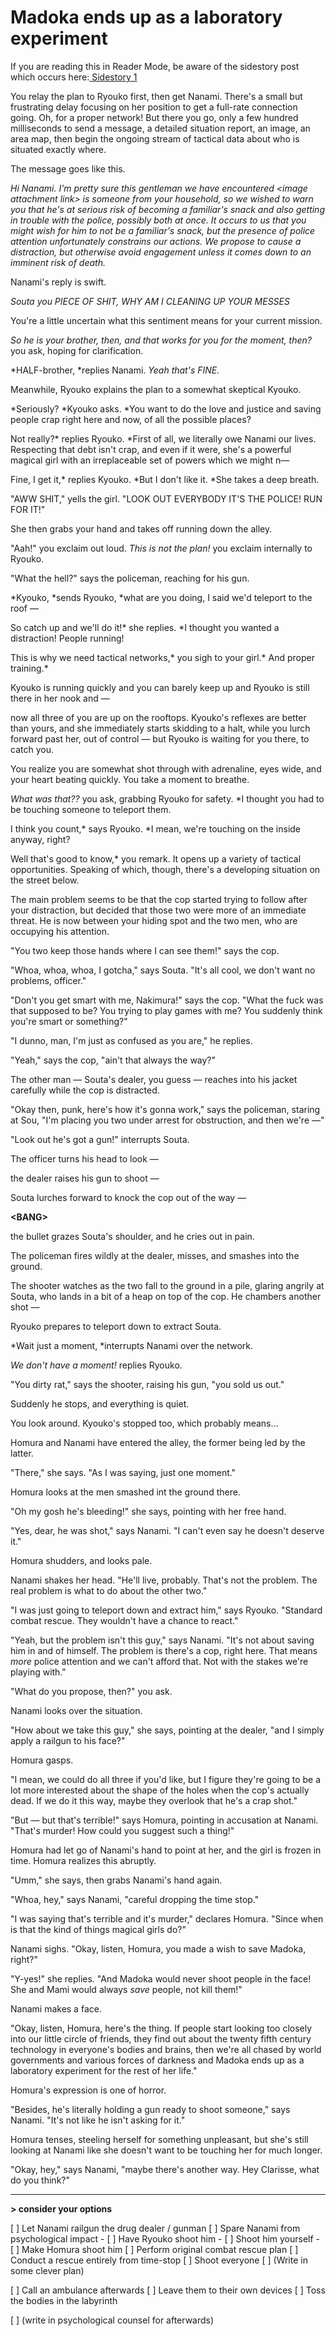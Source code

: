 # Madoka ends up as a laboratory experiment

If you are reading this in Reader Mode, be aware of the sidestory post which occurs here:[ Sidestory 1](https://forums.sufficientvelocity.com/threads/clarisse-quest-now-in-part-ii-revolutionary-girl-clarisse-a-pmmm-tts-quest.44100/page-74#post-10450481)

You relay the plan to Ryouko first, then get Nanami. There's a small but frustrating delay focusing on her position to get a full-rate connection going. Oh, for a proper network! But there you go, only a few hundred milliseconds to send a message, a detailed situation report, an image, an area map, then begin the ongoing stream of tactical data about who is situated exactly where.

The message goes like this.

*Hi Nanami. I'm pretty sure this gentleman we have encountered \<image attachment link> is someone from your household, so we wished to warn you that he's at serious risk of becoming a familiar's snack and also getting in trouble with the police, possibly both at once. It occurs to us that you might wish for him to not be a familiar's snack, but the presence of police attention unfortunately constrains our actions. We propose to cause a distraction, but otherwise avoid engagement unless it comes down to an imminent risk of death.*

Nanami's reply is swift.

*Souta you PIECE OF SHIT, WHY AM I CLEANING UP YOUR MESSES*

You're a little uncertain what this sentiment means for your current mission.

*So he is your brother, then, and that works for you for the moment, then?* you ask, hoping for clarification.

\*HALF-brother, \*replies Nanami. *Yeah that's FINE.*

Meanwhile, Ryouko explains the plan to a somewhat skeptical Kyouko.

\*Seriously? \*Kyouko asks. \*You want to do the love and justice and saving people crap right here and now, of all the possible places?

Not really?\* replies Ryouko. \*First of all, we literally owe Nanami our lives. Respecting that debt isn't crap, and even if it were, she's a powerful magical girl with an irreplaceable set of powers which we might n—

Fine, I get it,\* replies Kyouko. \*But I don't like it. \*She takes a deep breath.

"AWW SHIT," yells the girl. "LOOK OUT EVERYBODY IT'S THE POLICE! RUN FOR IT!"

She then grabs your hand and takes off running down the alley.

"Aah!" you exclaim out loud. *This is not the plan!* you exclaim internally to Ryouko.

"What the hell?" says the policeman, reaching for his gun.

\*Kyouko, \*sends Ryouko, \*what are you doing, I said we'd teleport to the roof —

So catch up and we'll do it!\* she replies. \*I thought you wanted a distraction! People running!

This is why we need tactical networks,\* you sigh to your girl.\* And proper training.\*

Kyouko is running quickly and you can barely keep up and Ryouko is still there in her nook and —

now all three of you are up on the rooftops. Kyouko's reflexes are better than yours, and she immediately starts skidding to a halt, while you lurch forward past her, out of control — but Ryouko is waiting for you there, to catch you.

You realize you are somewhat shot through with adrenaline, eyes wide, and your heart beating quickly. You take a moment to breathe.

*What was that??* you ask, grabbing Ryouko for safety. \*I thought you had to be touching someone to teleport them.

I think you count,\* says Ryouko. \*I mean, we're touching on the inside anyway, right?

Well that's good to know,\* you remark. It opens up a variety of tactical opportunities. Speaking of which, though, there's a developing situation on the street below.

The main problem seems to be that the cop started trying to follow after your distraction, but decided that those two were more of an immediate threat. He is now between your hiding spot and the two men, who are occupying his attention.

"You two keep those hands where I can see them!" says the cop.

"Whoa, whoa, whoa, I gotcha," says Souta. "It's all cool, we don't want no problems, officer."

"Don't you get smart with me, Nakimura!" says the cop. "What the fuck was that supposed to be? You trying to play games with me? You suddenly think you're smart or something?"

"I dunno, man, I'm just as confused as you are," he replies.

"Yeah," says the cop, "ain't that always the way?"

The other man — Souta's dealer, you guess — reaches into his jacket carefully while the cop is distracted.

"Okay then, punk, here's how it's gonna work," says the policeman, staring at Sou, "I'm placing you two under arrest for obstruction, and then we're —"

"Look out he's got a gun!" interrupts Souta.

The officer turns his head to look —

the dealer raises his gun to shoot —

Souta lurches forward to knock the cop out of the way —

**\<BANG>**

the bullet grazes Souta's shoulder, and he cries out in pain.

The policeman fires wildly at the dealer, misses, and smashes into the ground.

The shooter watches as the two fall to the ground in a pile, glaring angrily at Souta, who lands in a bit of a heap on top of the cop. He chambers another shot —

Ryouko prepares to teleport down to extract Souta.

\*Wait just a moment, \*interrupts Nanami over the network.

*We don't have a moment!* replies Ryouko.

"You dirty rat," says the shooter, raising his gun, "you sold us out."

Suddenly he stops, and everything is quiet.

You look around. Kyouko's stopped too, which probably means…

Homura and Nanami have entered the alley, the former being led by the latter.

"There," she says. "As I was saying, just one moment."

Homura looks at the men smashed int the ground there.

"Oh my gosh he's bleeding!" she says, pointing with her free hand.

"Yes, dear, he was shot," says Nanami. "I can't even say he doesn't deserve it."

Homura shudders, and looks pale.

Nanami shakes her head. "He'll live, probably. That's not the problem. The real problem is what to do about the other two."

"I was just going to teleport down and extract him," says Ryouko. "Standard combat rescue. They wouldn't have a chance to react."

"Yeah, but the problem isn't this guy," says Nanami. "It's not about saving him in and of himself. The problem is there's a cop, right here. That means *more* police attention and we can't afford that. Not with the stakes we're playing with."

"What do you propose, then?" you ask.

Nanami looks over the situation.

"How about we take this guy," she says, pointing at the dealer, "and I simply apply a railgun to his face?"

Homura gasps.

"I mean, we could do all three if you'd like, but I figure they're going to be a lot more interested about the shape of the holes when the cop's actually dead. If we do it this way, maybe they overlook that he's a crap shot."

"But — but that's terrible!" says Homura, pointing in accusation at Nanami. "That's murder! How could you suggest such a thing!"

Homura had let go of Nanami's hand to point at her, and the girl is frozen in time. Homura realizes this abruptly.

"Umm," she says, then grabs Nanami's hand again.

"Whoa, hey," says Nanami, "careful dropping the time stop."

"I was saying that's terrible and it's murder," declares Homura. "Since when is that the kind of things magical girls do?"

Nanami sighs. "Okay, listen, Homura, you made a wish to save Madoka, right?"

"Y-yes!" she replies. "And Madoka would never shoot people in the face! She and Mami would always *save* people, not kill them!"

Nanami makes a face.

"Okay, listen, Homura, here's the thing. If people start looking too closely into our little circle of friends, they find out about the twenty fifth century technology in everyone's bodies and brains, then we're all chased by world governments and various forces of darkness and Madoka ends up as a laboratory experiment for the rest of her life."

Homura's expression is one of horror.

"Besides, he's literally holding a gun ready to shoot someone," says Nanami. "It's not like he isn't asking for it."

Homura tenses, steeling herself for something unpleasant, but she's still looking at Nanami like she doesn't want to be touching her for much longer.

"Okay, hey," says Nanami, "maybe there's another way. Hey Clarisse, what do you think?"

***

**> consider your options**

\[ ] Let Nanami railgun the drug dealer / gunman
\[ ] Spare Nanami from psychological impact
\- \[ ] Have Ryouko shoot him
\- \[ ] Shoot him yourself
\- \[ ] Make Homura shoot him
\[ ] Perform original combat rescue plan
\[ ] Conduct a rescue entirely from time-stop
\[ ] Shoot everyone
\[ ] (Write in some clever plan)

\[ ] Call an ambulance afterwards
\[ ] Leave them to their own devices
\[ ] Toss the bodies in the labyrinth

\[ ] (write in psychological counsel for afterwards)
